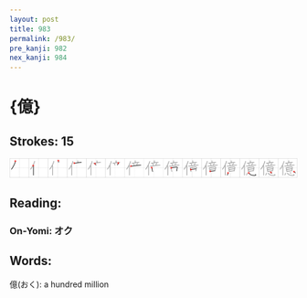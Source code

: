 ```yaml
---
layout: post
title: 983
permalink: /983/
pre_kanji: 982
nex_kanji: 984
---
```


# {億}

## Strokes: 15

<div class="stroke"><img src="../images/E58484.png" /></div>

## Reading:

### On-Yomi: オク

## Words:

億(おく): a hundred million

